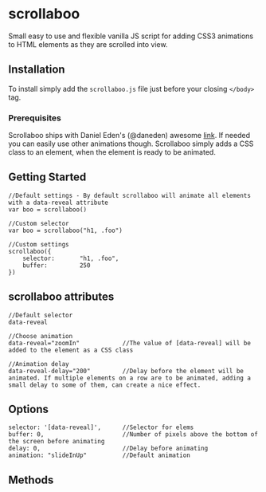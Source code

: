 # scrollaboo
Small easy to use and flexible vanilla JS script for adding CSS3 animations to HTML elements as they are scrolled into view.

## Installation
To install simply add the `scrollaboo.js` file just before your closing `</body>` tag. 

### Prerequisites
Scrollaboo ships with Daniel Eden's (@daneden) awesome [link](https://github.com/daneden/animate.css "animate.css").
If needed you can easily use other animations though. Scrollaboo simply adds a CSS class to an element, when the element is ready to be animated.

## Getting Started
    //Default settings - By default scrollaboo will animate all elements with a data-reveal attribute 
    var boo = scrollaboo()
    
    //Custom selector
    var boo = scrollaboo("h1, .foo")
 
    //Custom settings
    scrollaboo({ 
        selector:       "h1, .foo",
        buffer:         250 
    })

## scrollaboo attributes
    //Default selector
    data-reveal

    //Choose animation
    data-reveal="zoomIn"            //The value of [data-reveal] will be added to the element as a CSS class

    //Animation delay 
    data-reveal-delay="200"         //Delay before the element will be animated. If multiple elements on a row are to be animated, adding a small delay to some of them, can create a nice effect.

## Options
    selector: '[data-reveal]',		//Selector for elems		
	buffer: 0,						//Number of pixels above the bottom of the screen before animating
	delay: 0,						//Delay before animating
	animation: "slideInUp"			//Default animation 

## Methods
